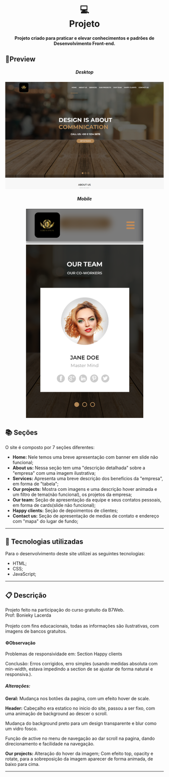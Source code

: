 <h1 align="center">
  💻<br>Projeto
</h1>
<h4 align="center">
  Projeto criado para praticar e elevar conhecimentos e padrões de Desenvolvimento Front-end.
</h4>


## 🔎Preview
<div align="center">
<h5>Desktop</h5>
<img src="./preview-desktop.PNG" alt="Foto de preview do site Awax, versão desktop."/>
<h5>Mobile</h5>
<img  src="./preview-mobile.PNG" alt="Foto de preview do site Awax, versão mobile."/>
</div>

## 📚 Seções
O site é composto por 7 seções diferentes:

- **Home:** Nele temos uma breve apresentação com banner em slide não funcional;
- **About us:** Nessa seção tem uma "descrição detalhada" sobre a "empresa" com uma imagem ilustrativa;
- **Services:** Apresenta uma breve descrição dos benefícios da "empresa", em forma de "tabela";
- **Our projects:** Mostra com imagens e uma descrição hover animada e um filtro de tema(não funcional), os projetos da empresa;
- **Our team:** Seção de apresentação da equipe e seus contatos pessoais, em forma de cards(slide não funcional);
- **Happy clients:** Seção de depoimentos de clientes;
- **Contact us:** Seção de apresentação de medias de contato e endereço com "mapa" do lugar de fundo;

---

## 💼 Tecnologias utilizadas
Para o desenvolvimento deste site utilizei as seguintes tecnologias:

- HTML;
- CSS;
- JavaScript;

---

## 📋 Descrição

<p align="">
  Projeto feito na participação do curso gratuito da B7Web.<br>
  Prof: Bonieky Lacerda<br><br>
  Projeto com fins educacionais, todas as informações são ilustrativas, com imagens de bancos gratuitos.
</p>

#### ⚙Observação

Problemas de responsividade em: Section Happy clients

Conclusão: Erros corrigidos, erro simples (usando medidas absoluta com min-width, estava impedindo a section de se ajustar de  forma natural e responsiva.).



##### Alterações:

**Geral:** Mudança nos botões da pagina, com um efeito hover de scale.

**Header:** Cabeçalho era estatico no inicio do site, passou a ser fixo, com uma animação de background ao descer o scroll.

Mudança do background preto para um design transparente e blur como um vidro fosco.

Função de active no menu de navegação ao dar scroll na pagina, dando direcionamento e facilidade na navegação.



**Our projects:** Alteração do hover da imagem; Com efeito top, opacity e rotate, para a sobreposição da imagem aparecer de forma animada, de baixo para cima.

---

